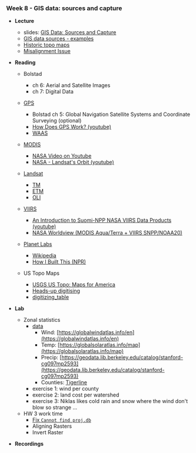 ### Week 8 - GIS data: sources and capture

- **Lecture**
  - slides: [GIS Data: Sources and Capture](ESM263_Week8.pdf)
  - [GIS data sources - examples](../../general/data_sources.md)
  - [Historic topo maps](historic_maps/index.md)
  - [Misalignment Issue](Anchorage_A-8_NW_L61149B7.tif)

- **Reading**
    - Bolstad
      - ch 6: Aerial and Satellite Images
      - ch 7: Digital Data
      
    - [GPS](https://www.gps.gov/)
      - Bolstad ch 5: Global Navigation Satellite Systems and Coordinate Surveying (optional)
      - [How Does GPS Work? (youtube)](https://www.youtube.com/watch?v=FU_pY2sTwTA)
      - [WAAS](https://www.faa.gov/about/office_org/headquarters_offices/ato/service_units/techops/navservices/gnss/waas)
    - [MODIS](https://modis.gsfc.nasa.gov/)
      - [NASA Video on Youtube](https://www.youtube.com/@NASAgovVideo)
      - [NASA - Landsat's Orbit (youtube)](https://www.youtube.com/watch?v=P-lbujsVa2M)
    - [Landsat](https://landsat.gsfc.nasa.gov/)
      - [TM](https://landsat.gsfc.nasa.gov/thematic-mapper/)
      - [ETM](https://landsat.gsfc.nasa.gov/the-enhanced-thematic-mapper-plus-etm/)
      - [OLI](https://landsat.gsfc.nasa.gov/satellites/landsat-8/spacecraft-instruments/operational-land-imager/)
    - [VIIRS](https://en.wikipedia.org/wiki/Visible_Infrared_Imaging_Radiometer_Suite)
      - [An Introduction to Suomi-NPP NASA VIIRS Data Products (youtube)](https://www.youtube.com/watch?v=Qu_givjJzds)
      - [NASA Worldview (MODIS Aqua/Terra + VIIRS SNPP/NOAA20)](https://worldview.earthdata.nasa.gov/?v=-131.98058280379752,25.422001051654583,-109.1454409595031,47.900343804631895&l=Reference_Labels_15m(hidden),Reference_Features_15m(hidden),Coastlines_15m(hidden),VIIRS_NOAA20_CorrectedReflectance_TrueColor,VIIRS_SNPP_CorrectedReflectance_TrueColor,MODIS_Aqua_CorrectedReflectance_TrueColor(hidden),MODIS_Terra_CorrectedReflectance_TrueColor(hidden)&lg=true&t=2023-02-20-T19%3A59%3A01Z)
    - [Planet Labs](https://www.planet.com/)
      - [Wikipedia](https://en.wikipedia.org/wiki/Planet_Labs)
      - [How I Built This (NPR)](https://www.npr.org/2021/12/10/1063119670/planet-will-marshall-and-robbie-schingler)
    - US Topo Maps
      - [USGS US Topo: Maps for America](https://www.usgs.gov/programs/national-geospatial-program/us-topo-maps-america)
      - [Heads-up digitising](https://docs.qgis.org/3.22/en/docs/gentle_gis_introduction/data_capture.html#heads-up-digitising)
      - [digitizing_table](https://upload.wikimedia.org/wikipedia/commons/e/e6/1989._Tommy_Gregg_with_an_early_digitizing_table_behind_him._Tommy_led_the_first_efforts_to_automate_the_Region_6_aerial_detection_survey_GIS_data._Portland,_OR._(35432849605).jpg)
      
- **Lab**
  - Zonal statistics
    - [data](lab8.zip)
      - Wind: [https://globalwindatlas.info/en](https://globalwindatlas.info/en)
      - Temp: [https://globalsolaratlas.info/map](https://globalsolaratlas.info/map)
      - Precip: [https://geodata.lib.berkeley.edu/catalog/stanford-cg097mp2593](https://geodata.lib.berkeley.edu/catalog/stanford-cg097mp2593)
      - Counties: [Tigerline](https://catalog.data.gov/dataset/tiger-line-shapefile-2019-state-california-current-county-subdivision-state-based)
    - exercise 1: wind per county
    - exercise 2: land cost per watershed
    - exercise 3: Niklas likes cold rain and snow where the wind don't blow so strange ... 
  - HW 3 work time
    - [Fix `Cannot find proj.db`](../../general/macOS_proj/index.md)
    - Aligning Rasters
    - Invert Raster
  
- **Recordings**
